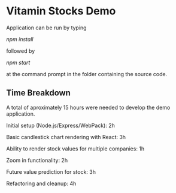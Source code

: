 # Vitamin Stocks Demo
Application can be run by typing 

*npm install*

followed by

*npm start*

at the command prompt in the folder containing the source code.

## Time Breakdown
A total of aproximately 15 hours were needed to develop the demo application.

Initial setup (Node.js/Express/WebPack): 2h

Basic candlestick chart rendering with React: 3h

Ability to render stock values for multiple companies: 1h

Zoom in functionality: 2h

Future value prediction for stock: 3h

Refactoring and cleanup: 4h

